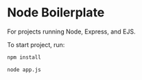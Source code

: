 # Node Boilerplate

For projects running Node, Express, and EJS.

To start project, run:

```sh
npm install

node app.js
```


